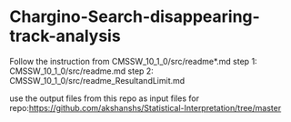 # Chargino-Search-disappearing-track-analysis

Follow the instruction from CMSSW_10_1_0/src/readme*.md
step 1: CMSSW_10_1_0/src/readme.md
step 2: CMSSW_10_1_0/src/readme_ResultandLimit.md

use the output files from this repo as input files for repo:https://github.com/akshanshs/Statistical-Interpretation/tree/master
